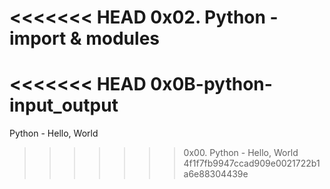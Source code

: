 <<<<<<< HEAD
0x02. Python - import & modules
=======
<<<<<<< HEAD
0x0B-python-input_output
=======
Python - Hello, World
>>>>>>> 0x00. Python - Hello, World
>>>>>>> 4f1f7fb9947ccad909e0021722b1a6e88304439e

